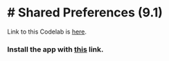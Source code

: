 # # Shared Preferences (9.1)

Link to this Codelab is [here](https://developer.android.com/codelabs/android-training-shared-preferences?index=..%2F..%2Fandroid-training#3).

### Install the app with [this](https://github.com/shrutiisharma/Codelabs/releases/download/9.1/app-debug.apk) link.
